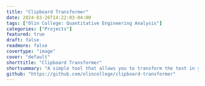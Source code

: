 ```yaml
---
title: "Clipboard Transformer"
date: 2024-03-26T14:22:03-04:00
tags: ["Olin College: Quantitative Engineering Analysis"]
categories: ["Projects"]
featured: true
draft: false
readmore: false
covertype: "image"
cover: "default"
shorttitle: "Clipboard Transformer"
shortsummary: "A simple tool that allows you to transform the text in your clipboard by running a compiled binary that takes your current clipboard as stdin and returns the new, transformed output over stdout."
github: "https://github.com/olincollege/clipboard-transformer"
---
```

